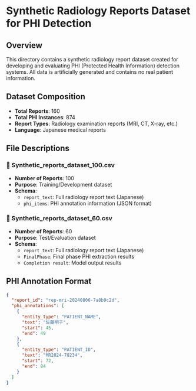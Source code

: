 # Synthetic Radiology Reports Dataset for PHI Detection

## Overview
This directory contains a synthetic radiology report dataset created for developing and evaluating PHI (Protected Health Information) detection systems. All data is artificially generated and contains no real patient information.

## Dataset Composition
- **Total Reports**: 160
- **Total PHI Instances**: 874
- **Report Types**: Radiology examination reports (MRI, CT, X-ray, etc.)
- **Language**: Japanese medical reports

## File Descriptions

### 📄 Synthetic_reports_dataset_100.csv
- **Number of Reports**: 100
- **Purpose**: Training/Development dataset
- **Schema**:
  - `report_text`: Full radiology report text (Japanese)
  - `phi_items`: PHI annotation information (JSON format)

### 📄 Synthetic_reports_dataset_60.csv
- **Number of Reports**: 60
- **Purpose**: Test/Evaluation dataset
- **Schema**:
  - `report_text`: Full radiology report text (Japanese)
  - `FinalPhase`: Final phase PHI extraction results
  - `Completion result`: Model output results

## PHI Annotation Format
```json
{
  "report_id": "rep-mri-20240806-7a8b9c2d",
  "phi_annotations": [
    {
      "entity_type": "PATIENT_NAME",
      "text": "佐藤明子",
      "start": 45,
      "end": 49
    },
    {
      "entity_type": "PATIENT_ID", 
      "text": "MR2024-78234",
      "start": 72,
      "end": 84
    }
  ]
}
